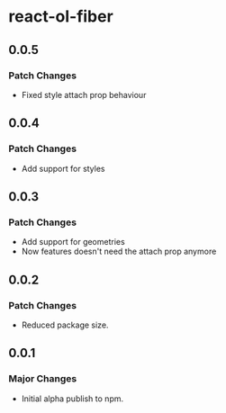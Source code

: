 # react-ol-fiber

## 0.0.5

### Patch Changes

- Fixed style attach prop behaviour

## 0.0.4

### Patch Changes

- Add support for styles

## 0.0.3

### Patch Changes

- Add support for geometries 
- Now features doesn't need the attach prop anymore

## 0.0.2

### Patch Changes

- Reduced package size.

## 0.0.1

### Major Changes

- Initial alpha publish to npm.
